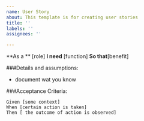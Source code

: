 ```yaml
---
name: User Story
about: This template is for creating user stories
title: ''
labels: ''
assignees: ''

---
```


**As a ** [role]
**I need** [function]
**So that**[benefit]

###Details and assumptions:
* document wat you know

###Acceptance Criteria:

```gherkin
Given [some context]
When [certain action is taken]
Then [ the outcome of action is observed]
```
